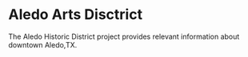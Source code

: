 # Aledo Arts Disctrict

The Aledo Historic District project provides relevant information about downtown Aledo,TX.
